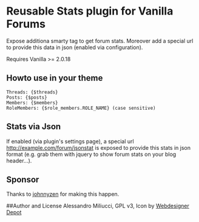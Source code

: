 # Reusable Stats plugin for Vanilla Forums
Expose additiona smarty tag to get forum stats. Moreover add a special url to provide this data in json (enabled via configuration).

Requires Vanilla >= 2.0.18

## Howto use in your theme
```
Threads: {$threads} 
Posts: {$posts}
Members: {$members}
RoleMembers: {$role_members.ROLE_NAME} (case sensitive)
```

## Stats via Json 
If enabled (via plugin's settings page), a special url http://example.com/forum/jsonstat is exposed to provide
this stats in json format (e.g. grab them with jquery to show forum stats on your blog header...).

## Sponsor
Thanks to [johnnyzen](http://vanillaforums.org/profile/43062/johnnyzen) for making this happen.


##Author and License
Alessandro Miliucci, GPL v3, Icon by [Webdesigner Depot](http://www.webdesignerdepot.com)
